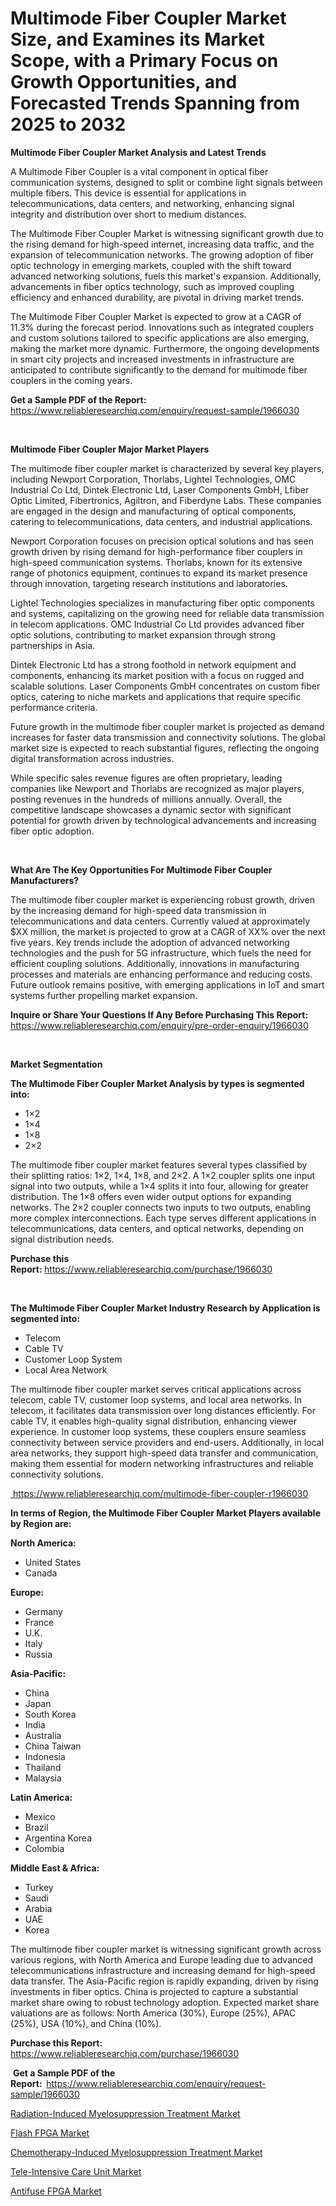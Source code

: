 <p><h1>Multimode Fiber Coupler Market Size, and Examines its Market Scope, with a Primary Focus on Growth Opportunities, and Forecasted Trends Spanning from 2025 to 2032</h1></p><p><strong>Multimode Fiber Coupler Market Analysis and Latest Trends</strong></p>
<p><p>A Multimode Fiber Coupler is a vital component in optical fiber communication systems, designed to split or combine light signals between multiple fibers. This device is essential for applications in telecommunications, data centers, and networking, enhancing signal integrity and distribution over short to medium distances.</p><p>The Multimode Fiber Coupler Market is witnessing significant growth due to the rising demand for high-speed internet, increasing data traffic, and the expansion of telecommunication networks. The growing adoption of fiber optic technology in emerging markets, coupled with the shift toward advanced networking solutions, fuels this market's expansion. Additionally, advancements in fiber optics technology, such as improved coupling efficiency and enhanced durability, are pivotal in driving market trends.</p><p>The Multimode Fiber Coupler Market is expected to grow at a CAGR of 11.3% during the forecast period. Innovations such as integrated couplers and custom solutions tailored to specific applications are also emerging, making the market more dynamic. Furthermore, the ongoing developments in smart city projects and increased investments in infrastructure are anticipated to contribute significantly to the demand for multimode fiber couplers in the coming years.</p></p>
<p><strong>Get a Sample PDF of the Report:&nbsp;</strong> <a href="https://www.reliableresearchiq.com/enquiry/request-sample/1966030?utm_campaign=1159&utm_medium=2&utm_source=Github&utm_content=ia&utm_term=06042025&utm_id=multimode-fiber-coupler">https://www.reliableresearchiq.com/enquiry/request-sample/1966030</a></p>
<p>&nbsp;</p>
<p><strong>Multimode Fiber Coupler Major Market Players</strong></p>
<p><p>The multimode fiber coupler market is characterized by several key players, including Newport Corporation, Thorlabs, Lightel Technologies, OMC Industrial Co Ltd, Dintek Electronic Ltd, Laser Components GmbH, Lfiber Optic Limited, Fibertronics, Agiltron, and Fiberdyne Labs. These companies are engaged in the design and manufacturing of optical components, catering to telecommunications, data centers, and industrial applications.</p><p>Newport Corporation focuses on precision optical solutions and has seen growth driven by rising demand for high-performance fiber couplers in high-speed communication systems. Thorlabs, known for its extensive range of photonics equipment, continues to expand its market presence through innovation, targeting research institutions and laboratories.</p><p>Lightel Technologies specializes in manufacturing fiber optic components and systems, capitalizing on the growing need for reliable data transmission in telecom applications. OMC Industrial Co Ltd provides advanced fiber optic solutions, contributing to market expansion through strong partnerships in Asia.</p><p>Dintek Electronic Ltd has a strong foothold in network equipment and components, enhancing its market position with a focus on rugged and scalable solutions. Laser Components GmbH concentrates on custom fiber optics, catering to niche markets and applications that require specific performance criteria.</p><p>Future growth in the multimode fiber coupler market is projected as demand increases for faster data transmission and connectivity solutions. The global market size is expected to reach substantial figures, reflecting the ongoing digital transformation across industries.</p><p>While specific sales revenue figures are often proprietary, leading companies like Newport and Thorlabs are recognized as major players, posting revenues in the hundreds of millions annually. Overall, the competitive landscape showcases a dynamic sector with significant potential for growth driven by technological advancements and increasing fiber optic adoption.</p></p>
<p>&nbsp;</p>
<p><strong>What Are The Key Opportunities For Multimode Fiber Coupler Manufacturers?</strong></p>
<p><p>The multimode fiber coupler market is experiencing robust growth, driven by the increasing demand for high-speed data transmission in telecommunications and data centers. Currently valued at approximately $XX million, the market is projected to grow at a CAGR of XX% over the next five years. Key trends include the adoption of advanced networking technologies and the push for 5G infrastructure, which fuels the need for efficient coupling solutions. Additionally, innovations in manufacturing processes and materials are enhancing performance and reducing costs. Future outlook remains positive, with emerging applications in IoT and smart systems further propelling market expansion.</p></p>
<p><strong>Inquire or Share Your Questions If Any Before Purchasing This Report:</strong> <a href="https://www.reliableresearchiq.com/enquiry/pre-order-enquiry/1966030?utm_campaign=1159&utm_medium=2&utm_source=Github&utm_content=ia&utm_term=06042025&utm_id=multimode-fiber-coupler">https://www.reliableresearchiq.com/enquiry/pre-order-enquiry/1966030</a></p>
<p>&nbsp;</p>
<p><strong>Market Segmentation</strong></p>
<p><strong>The Multimode Fiber Coupler Market Analysis by types is segmented into:</strong></p>
<p><ul><li>1×2</li><li>1×4</li><li>1×8</li><li>2×2</li></ul></p>
<p><p>The multimode fiber coupler market features several types classified by their splitting ratios: 1×2, 1×4, 1×8, and 2×2. A 1×2 coupler splits one input signal into two outputs, while a 1×4 splits it into four, allowing for greater distribution. The 1×8 offers even wider output options for expanding networks. The 2×2 coupler connects two inputs to two outputs, enabling more complex interconnections. Each type serves different applications in telecommunications, data centers, and optical networks, depending on signal distribution needs.</p></p>
<p><strong>Purchase this Report:&nbsp;</strong><a href="https://www.reliableresearchiq.com/purchase/1966030?utm_campaign=1159&utm_medium=2&utm_source=Github&utm_content=ia&utm_term=06042025&utm_id=multimode-fiber-coupler">https://www.reliableresearchiq.com/purchase/1966030</a></p>
<p>&nbsp;</p>
<p><strong>The Multimode Fiber Coupler Market Industry Research by Application is segmented into:</strong></p>
<p><ul><li>Telecom</li><li>Cable TV</li><li>Customer Loop System</li><li>Local Area Network</li></ul></p>
<p><p>The multimode fiber coupler market serves critical applications across telecom, cable TV, customer loop systems, and local area networks. In telecom, it facilitates data transmission over long distances efficiently. For cable TV, it enables high-quality signal distribution, enhancing viewer experience. In customer loop systems, these couplers ensure seamless connectivity between service providers and end-users. Additionally, in local area networks, they support high-speed data transfer and communication, making them essential for modern networking infrastructures and reliable connectivity solutions.</p></p>
<p><a href="https://www.reliableresearchiq.com/multimode-fiber-coupler-r1966030?utm_campaign=1159&utm_medium=2&utm_source=Github&utm_content=ia&utm_term=06042025&utm_id=multimode-fiber-coupler">&nbsp;https://www.reliableresearchiq.com/multimode-fiber-coupler-r1966030</a></p>
<p><strong>In terms of Region, the Multimode Fiber Coupler Market Players available by Region are:</strong></p>
<p>
    <p> <strong> North America: </strong>
        <ul>
            <li>United States</li>
            <li>Canada</li>
        </ul>
        </p> 
    <p> <strong> Europe: </strong>
        <ul>
            <li>Germany</li>
            <li>France</li>
            <li>U.K.</li>
            <li>Italy</li>
            <li>Russia</li>
        </ul>
        </p> 
    <p> <strong> Asia-Pacific: </strong>
        <ul>
            <li>China</li>
            <li>Japan</li>
            <li>South Korea</li>
            <li>India</li>
            <li>Australia</li>
            <li>China Taiwan</li>
            <li>Indonesia</li>
            <li>Thailand</li>
            <li>Malaysia</li>
        </ul>
        </p> 
    <p> <strong> Latin America: </strong>
        <ul>
            <li>Mexico</li>
            <li>Brazil</li>
            <li>Argentina Korea</li>
            <li>Colombia</li>
        </ul>
        </p> 
    <p> <strong> Middle East & Africa: </strong>
        <ul>
            <li>Turkey</li>
            <li>Saudi</li>
            <li>Arabia</li>
            <li>UAE</li>
            <li>Korea</li>
        </ul>
    </p>
    </p>
<p><p>The multimode fiber coupler market is witnessing significant growth across various regions, with North America and Europe leading due to advanced telecommunications infrastructure and increasing demand for high-speed data transfer. The Asia-Pacific region is rapidly expanding, driven by rising investments in fiber optics. China is projected to capture a substantial market share owing to robust technology adoption. Expected market share valuations are as follows: North America (30%), Europe (25%), APAC (25%), USA (10%), and China (10%).</p></p>
<p><strong>Purchase this Report: </strong><a href="https://www.reliableresearchiq.com/purchase/1966030?utm_campaign=1159&utm_medium=2&utm_source=Github&utm_content=ia&utm_term=06042025&utm_id=multimode-fiber-coupler">https://www.reliableresearchiq.com/purchase/1966030</a></p>
<p>&nbsp;<strong>Get a Sample PDF of the Report:&nbsp;&nbsp;</strong><a href="https://www.reliableresearchiq.com/enquiry/request-sample/1966030?utm_campaign=1159&utm_medium=2&utm_source=Github&utm_content=ia&utm_term=06042025&utm_id=multimode-fiber-coupler">https://www.reliableresearchiq.com/enquiry/request-sample/1966030</a></p>
<p><strong></strong></p>
<p><p><a href="https://www.linkedin.com/pulse/projecting-growth-radiation-induced-myelosuppression-treatment-4ooye?utm_campaign=1159&utm_medium=2&utm_source=Github&utm_content=ia&utm_term=06042025&utm_id=multimode-fiber-coupler">Radiation-Induced Myelosuppression Treatment Market</a></p><p><a href="https://github.com/tamerlgwilt/Market-Research-Report-List-1/blob/main/flash-fpga-market.md?utm_campaign=1159&utm_medium=2&utm_source=Github&utm_content=ia&utm_term=06042025&utm_id=multimode-fiber-coupler">Flash FPGA Market</a></p><p><a href="https://www.linkedin.com/pulse/chemotherapy-induced-myelosuppression-treatment-market-pzkre?utm_campaign=1159&utm_medium=2&utm_source=Github&utm_content=ia&utm_term=06042025&utm_id=multimode-fiber-coupler">Chemotherapy-Induced Myelosuppression Treatment Market</a></p><p><a href="https://www.linkedin.com/pulse/tele-intensive-care-unit-market-analysis-2025-2032-projected-vqm2e?utm_campaign=1159&utm_medium=2&utm_source=Github&utm_content=ia&utm_term=06042025&utm_id=multimode-fiber-coupler">Tele-Intensive Care Unit Market</a></p><p><a href="https://github.com/rwanjamiul/Market-Research-Report-List-1/blob/main/antifuse-fpga-market.md?utm_campaign=1159&utm_medium=2&utm_source=Github&utm_content=ia&utm_term=06042025&utm_id=multimode-fiber-coupler">Antifuse FPGA Market</a></p></p>